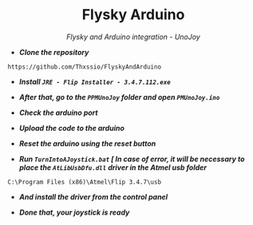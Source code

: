 <h1 align="center">
Flysky Arduino
</h1>
<p align="center">
<em>
Flysky and Arduino integration - UnoJoy
</em> </p>


- ***Clone the repository***

```
https://github.com/Thxssio/FlyskyAndArduino

```

- ***Install `JRE - Flip Installer - 3.4.7.112.exe`***

- ***After that, go to the `PPMUnoJoy` folder and open `PMUnoJoy.ino`***

- ***Check the arduino port***

- ***Upload the code to the arduino***

- ***Reset the arduino using the reset button***

- ***Run `TurnIntoAJoystick.bat` [ In case of error, it will be necessary to place the `AtLibUsbDfu.dll` driver in the Atmel usb folder***

```
C:\Program Files (x86)\Atmel\Flip 3.4.7\usb

```
- ***And install the driver from the control panel***

- ***Done that, your joystick is ready***
